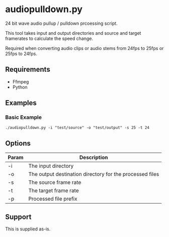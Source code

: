 audiopulldown.py
============

24 bit wave audio pullup / pulldown prcoessing script.

This tool takes input and output directories and source and target framerates to calculate the speed change.

Required when converting audio clips or audio stems from 24fps to 25fps or 25fps to 24fps.

Requirements
------------

 - Ffmpeg
 - Python

Examples
--------

### Basic Example

```
./audiopulldown.py -i "test/source" -o "test/output" -s 25 -t 24

```

Options
--------

| Param | Description |
| --- | --- |
| -i | The input directory |
| -o | The output destination directory for the processed files |
| -s | The source frame rate |
| -t | The target frame rate |
| -p | Processed file prefix |

Support
--------

This is supplied as-is.
